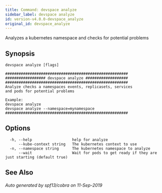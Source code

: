 ```yaml
---
title: Command: devspace analyze
sidebar_label: devspace analyze
id: version-v4.0.0-devspace_analyze
original_id: devspace_analyze
---
```



Analyzes a kubernetes namespace and checks for potential problems

## Synopsis


```
devspace analyze [flags]
```

```
#######################################################
################## devspace analyze ###################
#######################################################
Analyze checks a namespaces events, replicasets, services
and pods for potential problems

Example:
devspace analyze
devspace analyze --namespace=mynamespace
#######################################################
```
## Options

```
  -h, --help                  help for analyze
      --kube-context string   The kubernetes context to use
  -n, --namespace string      The kubernetes namespace to analyze
      --wait                  Wait for pods to get ready if they are just starting (default true)
```

## See Also

###### Auto generated by spf13/cobra on 11-Sep-2019
